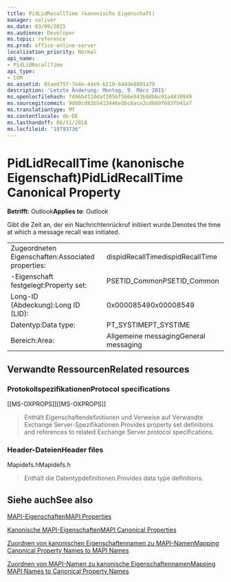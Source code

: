 ```yaml
---
title: PidLidRecallTime (kanonische Eigenschaft)
manager: soliver
ms.date: 03/09/2015
ms.audience: Developer
ms.topic: reference
ms.prod: office-online-server
localization_priority: Normal
api_name:
- PidLidRecallTime
api_type:
- COM
ms.assetid: 65aed75f-7e4e-4de9-b219-64dde8891a79
description: 'Letzte Änderung: Montag, 9. März 2015'
ms.openlocfilehash: fd96b4110daf205bf5b6e843b0dbbc91a4839949
ms.sourcegitcommit: 9d60cd82b5413446e5bc8ace2cd689f683fb41a7
ms.translationtype: MT
ms.contentlocale: de-DE
ms.lasthandoff: 06/11/2018
ms.locfileid: "19793736"
---
```

# <a name="pidlidrecalltime-canonical-property"></a><span data-ttu-id="28cbe-103">PidLidRecallTime (kanonische Eigenschaft)</span><span class="sxs-lookup"><span data-stu-id="28cbe-103">PidLidRecallTime Canonical Property</span></span>

  
  
<span data-ttu-id="28cbe-104">**Betrifft**: Outlook</span><span class="sxs-lookup"><span data-stu-id="28cbe-104">**Applies to**: Outlook</span></span> 
  
<span data-ttu-id="28cbe-105">Gibt die Zeit an, der ein Nachrichtenrückruf initiiert wurde.</span><span class="sxs-lookup"><span data-stu-id="28cbe-105">Denotes the time at which a message recall was initiated.</span></span>
  
|||
|:-----|:-----|
|<span data-ttu-id="28cbe-106">Zugeordneten Eigenschaften:</span><span class="sxs-lookup"><span data-stu-id="28cbe-106">Associated properties:</span></span>  <br/> |<span data-ttu-id="28cbe-107">dispidRecallTime</span><span class="sxs-lookup"><span data-stu-id="28cbe-107">dispidRecallTime</span></span>  <br/> |
|<span data-ttu-id="28cbe-108">-Eigenschaft festgelegt:</span><span class="sxs-lookup"><span data-stu-id="28cbe-108">Property set:</span></span>  <br/> |<span data-ttu-id="28cbe-109">PSETID_Common</span><span class="sxs-lookup"><span data-stu-id="28cbe-109">PSETID_Common</span></span>  <br/> |
|<span data-ttu-id="28cbe-110">Long-ID (Abdeckung):</span><span class="sxs-lookup"><span data-stu-id="28cbe-110">Long ID (LID):</span></span>  <br/> |<span data-ttu-id="28cbe-111">0x00008549</span><span class="sxs-lookup"><span data-stu-id="28cbe-111">0x00008549</span></span>  <br/> |
|<span data-ttu-id="28cbe-112">Datentyp:</span><span class="sxs-lookup"><span data-stu-id="28cbe-112">Data type:</span></span>  <br/> |<span data-ttu-id="28cbe-113">PT_SYSTIME</span><span class="sxs-lookup"><span data-stu-id="28cbe-113">PT_SYSTIME</span></span>  <br/> |
|<span data-ttu-id="28cbe-114">Bereich:</span><span class="sxs-lookup"><span data-stu-id="28cbe-114">Area:</span></span>  <br/> |<span data-ttu-id="28cbe-115">Allgemeine messaging</span><span class="sxs-lookup"><span data-stu-id="28cbe-115">General messaging</span></span>  <br/> |
   
## <a name="related-resources"></a><span data-ttu-id="28cbe-116">Verwandte Ressourcen</span><span class="sxs-lookup"><span data-stu-id="28cbe-116">Related resources</span></span>

### <a name="protocol-specifications"></a><span data-ttu-id="28cbe-117">Protokollspezifikationen</span><span class="sxs-lookup"><span data-stu-id="28cbe-117">Protocol specifications</span></span>

<span data-ttu-id="28cbe-118">[[MS-OXPROPS]]</span><span class="sxs-lookup"><span data-stu-id="28cbe-118">[[MS-OXPROPS]]</span></span> 
  
> <span data-ttu-id="28cbe-119">Enthält Eigenschaftendefinitionen und Verweise auf Verwandte Exchange Server-Spezifikationen.</span><span class="sxs-lookup"><span data-stu-id="28cbe-119">Provides property set definitions and references to related Exchange Server protocol specifications.</span></span>
    
### <a name="header-files"></a><span data-ttu-id="28cbe-120">Header-Dateien</span><span class="sxs-lookup"><span data-stu-id="28cbe-120">Header files</span></span>

<span data-ttu-id="28cbe-121">Mapidefs.h</span><span class="sxs-lookup"><span data-stu-id="28cbe-121">Mapidefs.h</span></span>
  
> <span data-ttu-id="28cbe-122">Enthält die Datentypdefinitionen.</span><span class="sxs-lookup"><span data-stu-id="28cbe-122">Provides data type definitions.</span></span>
    
## <a name="see-also"></a><span data-ttu-id="28cbe-123">Siehe auch</span><span class="sxs-lookup"><span data-stu-id="28cbe-123">See also</span></span>



[<span data-ttu-id="28cbe-124">MAPI-Eigenschaften</span><span class="sxs-lookup"><span data-stu-id="28cbe-124">MAPI Properties</span></span>](mapi-properties.md)
  
[<span data-ttu-id="28cbe-125">Kanonische MAPI-Eigenschaften</span><span class="sxs-lookup"><span data-stu-id="28cbe-125">MAPI Canonical Properties</span></span>](mapi-canonical-properties.md)
  
[<span data-ttu-id="28cbe-126">Zuordnen von kanonischen Eigenschaftennamen zu MAPI-Namen</span><span class="sxs-lookup"><span data-stu-id="28cbe-126">Mapping Canonical Property Names to MAPI Names</span></span>](mapping-canonical-property-names-to-mapi-names.md)
  
[<span data-ttu-id="28cbe-127">Zuordnen von MAPI-Namen zu kanonische Eigenschaftennamen</span><span class="sxs-lookup"><span data-stu-id="28cbe-127">Mapping MAPI Names to Canonical Property Names</span></span>](mapping-mapi-names-to-canonical-property-names.md)

